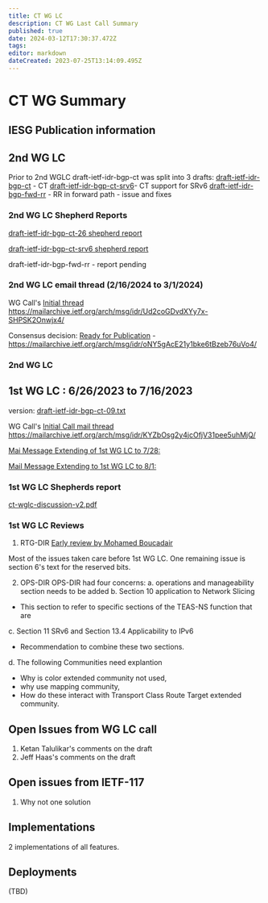 ```yaml
---
title: CT WG LC 
description: CT WG Last Call Summary 
published: true
date: 2024-03-12T17:30:37.472Z
tags: 
editor: markdown
dateCreated: 2023-07-25T13:14:09.495Z
---
```


# CT WG Summary

## IESG Publication information 


## 2nd WG LC 
Prior to 2nd WGLC draft-ietf-idr-bgp-ct was split into 3 drafts:
[draft-ietf-idr-bgp-ct](https://datatracker.ietf.org/doc/draft-ietf-idr-bgp-ct/) - CT 
[draft-ietf-idr-bgp-ct-srv6](https://datatracker.ietf.org/doc/draft-ietf-idr-bgp-ct-srv6/)- CT support for SRv6 
[draft-ietf-idr-bgp-fwd-rr](https://datatracker.ietf.org/doc/draft-ietf-idr-bgp-fwd-rr/) - RR in forward path - issue and fixes 

### 2nd WG LC Shepherd Reports
[draft-ietf-idr-bgp-ct-26 shepherd report](https://mailarchive.ietf.org/arch/msg/idr/7PIQx2nE0Y4d-lR7bIpTPL_TMR0/)

[draft-ietf-idr-bgp-ct-srv6 shepherd report](https://mailarchive.ietf.org/arch/msg/idr/iwFeecKN-DwdjFG3X0bAhnxO2Sw/) 

draft-ietf-idr-bgp-fwd-rr - report pending 

### 2nd WG LC email thread (2/16/2024 to 3/1/2024) 
WG Call's [Initial thread](https://mailarchive.ietf.org/arch/msg/idr/Ud2coGDvdXYy7x-SHPSK2Onwjx4/)
https://mailarchive.ietf.org/arch/msg/idr/Ud2coGDvdXYy7x-SHPSK2Onwjx4/

Consensus decision: [Ready for Publication](https://mailarchive.ietf.org/arch/msg/idr/oNY5gAcE21y1bke6tBzeb76uVo4/) - 
https://mailarchive.ietf.org/arch/msg/idr/oNY5gAcE21y1bke6tBzeb76uVo4/

### 2nd WG LC 

## 1st WG LC : 6/26/2023 to 7/16/2023
version: [draft-ietf-idr-bgp-ct-09.txt](https://datatracker.ietf.org/doc/draft-ietf-idr-bgp-ct/09/)

WG Call's [Initial Call mail thread](https://mailarchive.ietf.org/arch/msg/idr/KYZbOsg2y4jcOfjV31pee5uhMjQ/)
https://mailarchive.ietf.org/arch/msg/idr/KYZbOsg2y4jcOfjV31pee5uhMjQ/

[Mai Message Extending of 1st WG LC to 7/28:](https://mailarchive.ietf.org/arch/msg/idr/Qr8GhdlEi8viaZxOCaWii3cA51s/)

[Mail Message Extending to 1st WG LC to 8/1:](https://mailarchive.ietf.org/arch/msg/idr/fC--NIU7VlyOjmNJwIcsXhXFvSk/) 
 

### 1st WG LC Shepherds report
[ct-wglc-discussion-v2.pdf](/idr/ct-wglc-discussion-v2.pdf)

### 1st WG LC Reviews 
1. RTG-DIR
[Early review by Mohamed Boucadair](https://datatracker.ietf.org/doc/review-ietf-idr-bgp-ct-09-rtgdir-early-boucadair-2023-06-28/)

Most of the issues taken care before 1st WG LC. 
One remaining issue is section 6's text for the reserved bits. 

2. OPS-DIR 
OPS-DIR had four concerns: 
a. operations and manageability section needs to be added 
b. Section 10 application to Network Slicing 
- This section to refer to specific sections of the TEAS-NS function that are  

c. Section 11 SRv6 and Section 13.4 Applicability to IPv6
- Recommendation to combine these two sections. 

d. The following Communities need explantion 
- Why is color extended community not used, 
- why use mapping community, 
- How do these interact with Transport Class Route Target extended community. 

## Open Issues from WG LC call 
1. Ketan Talulikar's comments on the draft
2. Jeff Haas's comments on the draft

## Open issues from IETF-117
1. Why not one solution 

## Implementations 
2 implementations of all features. 

## Deployments 
(TBD) 